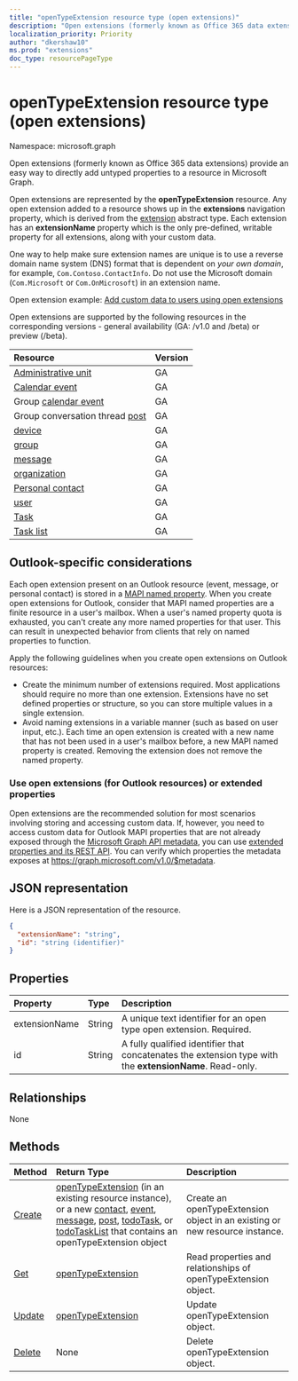 ```yaml
---
title: "openTypeExtension resource type (open extensions)"
description: "Open extensions (formerly known as Office 365 data extensions) provide an easy way to directly add untyped properties to a resource in Microsoft Graph."
localization_priority: Priority
author: "dkershaw10"
ms.prod: "extensions"
doc_type: resourcePageType
---
```


# openTypeExtension resource type (open extensions)

Namespace: microsoft.graph

Open extensions (formerly known as Office 365 data extensions) provide an easy way to directly add untyped properties to a resource in Microsoft Graph.

Open extensions are represented by the **openTypeExtension** resource. Any open extension added to a resource shows up in the **extensions** navigation property, which is derived from the [extension](extension.md) abstract type. Each extension has an **extensionName** property which is the only pre-defined, writable property for all extensions, along with your custom data.

One way to help make sure extension names are unique is to use a reverse domain name system (DNS) format that is dependent on _your own domain_, for example, `Com.Contoso.ContactInfo`. Do not use the Microsoft domain (`Com.Microsoft` or `Com.OnMicrosoft`) in an extension name.

Open extension example: [Add custom data to users using open extensions](/graph/extensibility-open-users)

Open extensions are supported by the following resources in the corresponding versions - general availability (GA: /v1.0 and /beta) or preview (/beta).

|Resource |Version |
|:---------------|:-------|
| [Administrative unit](/graph/api/resources/administrativeunit?view=graph-rest-beta)  | GA |
| [Calendar event](event.md) | GA |
| Group [calendar event](event.md) | GA |
| Group conversation thread [post](post.md) | GA |
| [device](device.md) | GA |
| [group](group.md) | GA |
| [message](message.md) | GA |
| [organization](organization.md) | GA |
| [Personal contact](contact.md) | GA |
| [user](user.md) | GA |
| [Task](todotask.md)  | GA |
| [Task list](todotasklist.md)  | GA |

## Outlook-specific considerations

Each open extension present on an Outlook resource (event, message, or personal contact) is stored in a [MAPI named property](/office/client-developer/outlook/mapi/mapi-named-properties). When you create open extensions for Outlook, consider that MAPI named properties are a finite resource in a user's mailbox. When a user's named property quota is exhausted, you can't create any more named properties for that user. This can result in unexpected behavior from clients that rely on named properties to function.

Apply the following guidelines when you create open extensions on Outlook resources:

- Create the minimum number of extensions required. Most applications should require no more than one extension. Extensions have no set defined properties or structure, so you can store multiple values in a single extension.
- Avoid naming extensions in a variable manner (such as based on user input, etc.). Each time an open extension is created with a new name that has not been used in a user's mailbox before, a new MAPI named property is created. Removing the extension does not remove the named property.

### Use open extensions (for Outlook resources) or extended properties

Open extensions are the recommended solution for most scenarios involving storing and accessing custom data. If, however,
you need to access custom data for Outlook MAPI properties that are not already exposed through the [Microsoft Graph API metadata](../../../concepts/traverse-the-graph.md#microsoft-graph-api-metadata), you can use
[extended properties and its REST API](extended-properties-overview.md). You can verify which properties the metadata
exposes at https://graph.microsoft.com/v1.0/$metadata.

## JSON representation

Here is a JSON representation of the resource.

<!--{
  "blockType": "resource",
  "openType": true,
  "optionalProperties": [],
  "baseType": "microsoft.graph.extension",
  "@odata.type": "microsoft.graph.openTypeExtension"
}-->

```json
{
  "extensionName": "string",
  "id": "string (identifier)"
}
```

## Properties

|Property | Type | Description |
|:---------------|:--------|:----------|
|extensionName|String|A unique text identifier for an open type open extension. Required.|
|id|String| A fully qualified identifier that concatenates the extension type with the **extensionName**. Read-only.|

## Relationships

None

## Methods

|Method | Return Type | Description |
|:---------------|:--------|:----------|
|[Create](../api/opentypeextension-post-opentypeextension.md) | [openTypeExtension](opentypeextension.md) (in an existing resource instance), or a new [contact](../resources/contact.md), [event](../resources/event.md), [message](../resources/message.md), [post](post.md), [todoTask](todotask.md), or [todoTaskList](todotasklist.md) that contains an openTypeExtension object | Create an openTypeExtension object in an existing or new resource instance.|
|[Get](../api/opentypeextension-get.md) | [openTypeExtension](opentypeextension.md) |Read properties and relationships of openTypeExtension object.|
|[Update](../api/opentypeextension-update.md) | [openTypeExtension](opentypeextension.md) |Update openTypeExtension object. |
|[Delete](../api/opentypeextension-delete.md) | None |Delete openTypeExtension object. |

<!-- uuid: 8fcb5dbc-d5aa-4681-8e31-b001d5168d79
2015-10-25 14:57:30 UTC -->
<!-- {
  "type": "#page.annotation",
  "description": "openTypeExtension resource",
  "keywords": "",
  "section": "documentation",
  "tocPath": ""
}-->
